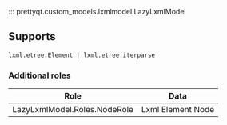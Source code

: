 ::: prettyqt.custom_models.lxmlmodel.LazyLxmlModel

## Supports

`lxml.etree.Element | lxml.etree.iterparse`

### Additional roles

| Role                         | Data              |
| -----------------------------|-------------------|
| LazyLxmlModel.Roles.NodeRole | Lxml Element Node |
